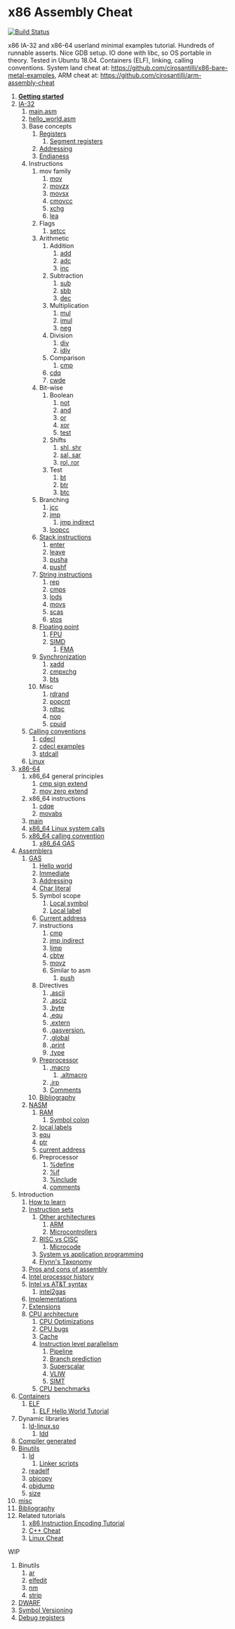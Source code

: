 # x86 Assembly Cheat

[![Build Status](https://travis-ci.org/cirosantilli/x86-assembly-cheat.svg?branch=master)](https://travis-ci.org/cirosantilli/x86-assembly-cheat)

x86 IA-32 and x86-64 userland minimal examples tutorial. Hundreds of runnable asserts. Nice GDB setup. IO done with libc, so OS portable in theory. Tested in Ubuntu 18.04. Containers (ELF), linking, calling conventions. System land cheat at: <https://github.com/cirosantilli/x86-bare-metal-examples>, ARM cheat at: <https://github.com/cirosantilli/arm-assembly-cheat>

1.  [**Getting started**](getting-started.md)
1.  [IA-32](ia-32.md)
    1.  [main.asm](main.asm)
    1.  [hello_world.asm](hello_world.asm)
    1.  Base concepts
        1.  [Registers](registers.asm)
            1. [Segment registers](segment_registers.asm)
        1.  [Addressing](addressing.asm)
        1.  [Endianess](endianess.asm)
    1.  Instructions
        1.  mov family
            1. [mov](mov.asm)
            1. [movzx](movzx.asm)
            1. [movsx](movsx.asm)
            1. [cmovcc](cmovcc.asm)
            1. [xchg](xchg.asm)
            1. [lea](lea.asm)
        1.  Flags
            1. [setcc](setcc.asm)
        1.  Arithmetic
            1.  Addition
                1. [add](add.asm)
                1. [adc](adc.asm)
                1. [inc](inc.asm)
            1.  Subtraction
                1. [sub](sub.asm)
                1. [sbb](sbb.asm)
                1. [dec](dec.asm)
            1.  Multiplication
                1. [mul](mul.asm)
                1. [imul](imul.asm)
                1. [neg](neg.asm)
            1.  Division
                1. [div](div.asm)
                1. [idiv](idiv.asm)
            1.  Comparison
                1. [cmp](cmp.asm)
            1.  [cdq](cdq.asm)
            1.  [cwde](cwde.asm)
        1.  Bit-wise
            1.  Boolean
                1. [not](not.asm)
                1. [and](and.asm)
                1. [or](or.asm)
                1. [xor](xor.asm)
                1. [test](test_instruction.asm)
            1.  Shifts
                1. [shl, shr](shl.asm)
                1. [sal, sar](sal.asm)
                1. [rol, ror](rol.asm)
            1.  Test
                1. [bt](bt.asm)
                1. [btr](btr.asm)
                1. [btc](btc.asm)
        1.  Branching
            1.  [jcc](jcc.asm)
            1.  [jmp](jmp.asm)
                1. [jmp indirect](jmp_indirect.asm)
            1.  [loopcc](loopcc.asm)
        1.  [Stack instructions](stack-instrucastions.md)
            1. [enter](enter.asm)
            1. [leave](leave.asm)
            1. [pusha](pusha.asm)
            1. [pushf](pushf.asm)
        1.  [String instructions](string-instructions.md)
            1. [rep](rep.asm)
            1. [cmps](cmps.asm)
            1. [lods](lods.asm)
            1. [movs](movs.asm)
            1. [scas](scas.asm)
            1. [stos](stos.asm)
        1.  [Floating point](floating-point.md)
            1.  [FPU](fpu.asm)
            1.  [SIMD](simd.asm)
                1. [FMA](fma.md)
        1.  [Synchronization](synchronization.md)
            1. [xadd](xadd.asm)
            1. [cmpxchg](cmpxchg.asm)
            1. [bts](bts.asm)
        1.  Misc
            1. [rdrand](rdrand.asm)
            1. [popcnt](popcnt.asm)
            1. [rdtsc](rdtsc.asm)
            1. [nop](nop.asm)
            1. [cpuid](cpuid.asm)
    1.  [Calling conventions](calling-conventions.md)
        1.  [cdecl](cdecl.md)
        1.  [cdecl examples](cdecl.asm)
        1.  [stdcall](stdcall.asm)
    1.  [Linux](linux/)
1.  [x86-64](x86-64/)
    1.  x86_64 general principles
        1.  [cmp sign extend](x86_64/cmp-sign-extend.asm)
        1.  [mov zero extend](x86_64/mov-zero-extend.asm)
    1.  x86_64 instructions
        1.  [cdqe](x86_64/cdqe.asm)
        1.  [movabs](x86_64/movabs.asm)
    1.  [main](x86_64/main.asm)
    1.  [x86_64 Linux system calls](x86_64/linux)
    1.  [x86_64 calling convention](x86_64/calling-convention.md)
        1.  [x86_64 GAS](x86_64/gas)
1.  [Assemblers](assemblers.md)
    1.  [GAS](gas/)
        1.  [Hello world](gas/hello_world.S)
        1.  [Immediate](gas/immediate.S)
        1.  [Addressing](gas/addressing.S)
        1.  [Char literal](gas/char_literal.S)
        1.  Symbol scope
            1.  [Local symbol](gas/local_symbol.S)
            1.  [Local label](gas/local_label.S)
        1.  [Current address](gas/current_address.S)
        1.  instructions
            1.  [cmp](gas/cmp.S)
            1.  [jmp indirect](gas/jmp_indirect.S)
            1.  [ljmp](gas/ljmp.md)
            1.  [cbtw](gas/cbtw.S)
            1.  [movz](gas/movz.S)
            1.  Similar to asm
                1. [push](gas/push.S)
        1.  Directives
            1. [.ascii](gas/ascii.S)
            1. [.asciz](gas/asciz.S)
            1. [.byte](gas/byte.S)
            1. [.equ](gas/equ.S)
            1. [.extern](gas/extern.md)
            1. [.gasversion.](gas/gasversion.S)
            1. [.global](gas/global.S)
            1. [.print](gas/print.S)
            1. [.type](gas/type.S)
        1.  [Preprocessor](gas/preprocessor.md)
            1.  [.macro](gas/macro.S)
                1.  [.altmacro](gas/altmacro.S)
            1.  [.irp](gas/irp.S)
            1.  [Comments](gas/comments.md)
        1.  [Bibliography](gas/bibliogrpahy.md)
    1.  [NASM](nasm/)
        1.  [RAM](nasm/ram.asm)
            1.  [Symbol colon](nasm/symbol_colon.asm)
        1.  [local labels](nasm/local_labels.asm)
        1.  [equ](nasm/equ.asm)
        1.  [ptr](nasm/ptr.asm)
        1.  [current address](nasm/current_address.asm)
        1.  Preprocessor
            1. [%define](nasm/define.asm)
            1. [%if](nasm/if.asm)
            1. [%include](nasm/include.asm)
            1. [comments](nasm/comment.asm)
1.  Introduction
    1.  [How to learn](how-to-learn.md)
    1.  [Instruction sets](instruction-sets.md)
        1.  [Other architectures](other-architectures.md)
            1.  [ARM](https://github.com/cirosantilli/arm-assembly-cheat)
            1.  [Microcontrollers](microcontrollers.md)
        1.  [RISC vs CISC](risc-vs-cisc.md)
            1.  [Microcode](microcode.md)
        1.  [System vs application programming](system-vs-application-programming.md)
        1.  [Flynn's Taxonomy](flynns-taxonomy.md)
    1.  [Pros and cons of assembly](pros-and-cons-of-assembly.md)
    1.  [Intel processor history](intel-processor-history.md)
    1.  [Intel vs AT&T syntax](intel-vs-atet-syntax.md)
        1.  [intel2gas](intel2gas.md)
    1.  [Implementations](implementations.md)
    1.  [Extensions](extensions.md)
    1.  [CPU architecture](cpu-architecture.md)
        1.  [CPU Optimizations](cpu-optimizations.md)
        1.  [CPU bugs](cpu-bugs.md)
        1.  [Cache](cache.md)
        1.  [Instruction level parallelism](instruction-level-parallelism.md)
            1.  [Pipeline](pipeline.md)
            1.  [Branch prediction](branch-prediction.md)
            1.  [Superscalar](superscalar.md)
            1.  [VLIW](vliw.md)
            1.  [SIMT](simt.md)
        1.  [CPU benchmarks](cpu-benchmarks.md)
1.  [Containers](containers.md)
    1.  [ELF](elf.md)
        1. [ELF Hello World Tutorial](http://www.cirosantilli.com/elf-hello-world)
1.  Dynamic libraries
    1.  [ld-linux.so](ld-linux-so.md)
        1.  [ldd](ldd.md)
1.  [Compiler generated](compiler-generated/)
1.  [Binutils](binutils.md)
    1.  [ld](ld.md)
        1. [Linker scripts](linker-scripts/)
    1.  [readelf](readelf.md)
    1.  [objcopy](objcopy.md)
    1.  [objdump](objdump.md)
    1.  [size](size.md)
1.  [misc](misc.md)
1.  [Bibliography](bibliography.md)
1.  Related tutorials
    1. [x86 Instruction Encoding Tutorial](https://github.com/cirosantilli/x86-instruction-encoding-tutorial)
    1. [C++ Cheat](https://github.com/cirosantilli/cpp-cheat)
    1. [Linux Cheat](https://github.com/cirosantilli/linux-cheat)

WIP

1.  Binutils
    1. [ar](ar.md)
    1. [elfedit](elfedit.md)
    1. [nm](nm.md)
    1. [strip](strip.md)
1.  [DWARF](dwarf.md)
1.  [Symbol Versioning](symbol-versioning.md)
1.  [Debug registers](debug-registers.md)
